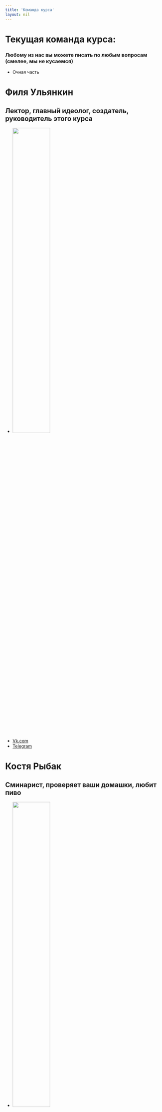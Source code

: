 ```yaml
---
title: 'Команда курса'
layout: nil
---
```



# Текущая команда курса:

### Любому из нас вы можете писать по любым вопросам (смелее, мы не кусаемся)

* Очная часть

# Филя Ульянкин
## Лектор, главный идеолог, создатель, руководитель этого курса
* <img src="https://github.com/FUlyankin/LaTeX/blob/master/docs/_includes/3FmS5FZth5c.jpg?raw=true" style="width:50%">
* [Vk.com](https://vk.com/ppilif)   
* [Telegram](//telegram.me/ppilif)   

# Костя Рыбак
## Сминарист, проверяет ваши домашки, любит пиво
* <img src="https://github.com/FUlyankin/LaTeX/blob/master/docs/_includes/kQ_gS50EB3I.jpg?raw=true" style="width:50%">
* [Vk.com](https://vk.com/rybakconst)   
* [Telegram](//telegram.me/rybakconst)   

* Заочная часть

# Саша Тишин
## Семинарист, научный редактор курса
* <img src="https://github.com/FUlyankin/LaTeX/blob/master/docs/_includes/IMG_3642.JPG?raw=true" style="width:50%">
* [Vk.com](https://vk.com/bolshoyti)   
* [Telegram](//telegram.me/Huge_Ti)   
